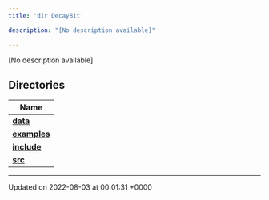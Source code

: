 ```yaml
---
title: 'dir DecayBit'

description: "[No description available]"

---
```







[No description available]

## Directories

| Name           |
| -------------- |
| **[data](/documentation/code/main/files/dir_8fe997977ddeb46c2d5a9c45a7a327f9/#dir-data)**  |
| **[examples](/documentation/code/main/files/dir_f7f1c49d68d0e9e50a92e471faebf0d2/#dir-examples)**  |
| **[include](/documentation/code/main/files/dir_3afb9e2f400de8c7e9b605282e1c5dea/#dir-include)**  |
| **[src](/documentation/code/main/files/dir_6418f39ebee91d99489cd9378d83f0ed/#dir-src)**  |






-------------------------------

Updated on 2022-08-03 at 00:01:31 +0000
